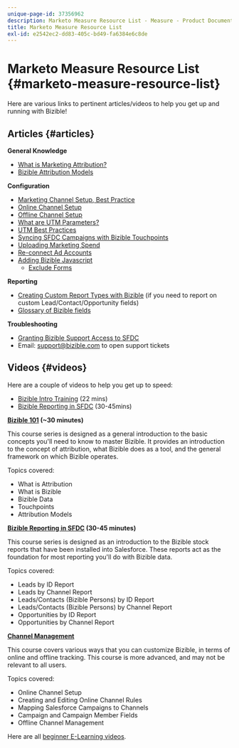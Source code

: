 ```yaml
---
unique-page-id: 37356962
description: Marketo Measure Resource List - Measure - Product Documentation
title: Marketo Measure Resource List
exl-id: e2542ec2-dd83-405c-bd49-fa6384e6c8de
---
```

# Marketo Measure Resource List {#marketo-measure-resource-list}

Here are various links to pertinent articles/videos to help you get up and running with Bizible!

## Articles {#articles}

**General Knowledge**

* [What is Marketing Attribution?](/help/introduction-to-bizible/overview-resources/marketing-attribution.md)
* [Bizible Attribution Models](/help/introduction-to-bizible/overview-resources/bizible-attribution-models.md)

**Configuration**

* [Marketing Channel Setup, Best Practice](/help/channel-tracking-and-setup/online-channels/marketing-channels-and-sub-channels.md)
* [Online Channel Setup](/help/channel-tracking-and-setup/online-channels/online-custom-channel-setup.md)
* [Offline Channel Setup](/help/channel-tracking-and-setup/offline-channels/offline-custom-channel-setup.md)
* [What are UTM Parameters?](/help/channel-tracking-and-setup/online-channels/utm-parameters.md)
* [UTM Best Practices](/help/channel-tracking-and-setup/online-channels/best-practices-for-setting-up-utm-parameters.md)
* [Syncing SFDC Campaigns with Bizible Touchpoints](/help/channel-tracking-and-setup/offline-channels/campaigns-and-campaign-members.md)
* [Uploading Marketing Spend](/help/marketing-spend/spend-management/marketing-channel-costs.md#uploading-marketing-costs)
* [Re-connect Ad Accounts](/help/api-connections/utilizing-bizibles-api-connections/reauthorizing-connected-accounts.md)
* [Adding Bizible Javascript](/help/bizible-tracking/setting-up-tracking/adding-bizible-script.md)
    * [Exclude Forms](/help/bizible-tracking/setting-up-tracking/excluding-bizible-from-specific-forms.md)

**Reporting**

* [Creating Custom Report Types with Bizible](/help/bizible-salesforce-reporting/new-report-types/creating-custom-bizible-report-types.md) (if you need to report on custom Lead/Contact/Opportunity fields)
* [Glossary of Bizible fields](/help/introduction-to-bizible/overview-resources/glossary-of-bizible-fields.md)

**Troubleshooting**

* [Granting Bizible Support Access to SFDC](/help/miscellaneous/other-related-resources/granting-salesforce-access-to-bizible-support.md)
* Email: support@bizible.com to open support tickets

## Videos {#videos}

Here are a couple of videos to help you get up to speed:

* [Bizible Intro Training](https://embed.vidyard.com/watch/Pb4DuWJwtFgw3jUBDGneb4) (22 mins)
* [Bizible Reporting in SFDC](https://universityonline.marketo.com/courses/bizible-and-salesforce/) (30-45mins)

**[Bizible 101](https://universityonline.marketo.com/courses/bizible-101/) (~30 minutes)**

This course series is designed as a general introduction to the basic concepts you'll need to know to master Bizible. It provides an introduction to the concept of attribution, what Bizible does as a tool, and the general framework on which Bizible operates.

Topics covered:

* What is Attribution
* What is Bizible
* Bizible Data
* Touchpoints
* Attribution Models

**[Bizible Reporting in SFDC](https://universityonline.marketo.com/courses/bizible-and-salesforce/) (30-45 minutes)**

This course series is designed as an introduction to the Bizible stock reports that have been installed into Salesforce. These reports act as the foundation for most reporting you'll do with Bizible data.

Topics covered:

* Leads by ID Report
* Leads by Channel Report
* Leads/Contacts (Bizible Persons) by ID Report
* Leads/Contacts (Bizible Persons) by Channel Report
* Opportunities by ID Report
* Opportunities by Channel Report

**[Channel Management](https://universityonline.marketo.com/courses/bizible-fundamentals-channel-management/)**

This course covers various ways that you can customize Bizible, in terms of online and offline tracking. This course is more advanced, and may not be relevant to all users.

Topics covered:

* Online Channel Setup
* Creating and Editing Online Channel Rules
* Mapping Salesforce Campaigns to Channels
* Campaign and Campaign Member Fields
* Offline Channel Management

Here are all [beginner E-Learning videos](https://universityonline.marketo.com/#/library/bySubject/new-to-bizible/trails?_k=d1454j).
